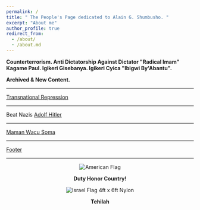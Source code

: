 ```yaml
---
permalink: /
title: " The People's Page dedicated to Alain G. Shumbusho. " 
excerpt: "About me"
author_profile: true
redirect_from: 
  - /about/
  - /about.md
---
```



<b> Counterterrorism. Anti Dictatorship Against Dictator "Radical Imam" Kagame Paul.  Igikeri Gisebanya. Igikeri Cyica "Ibigwi By'Abantu".  </b>


<b> Archived & New Content. </b> 


<hr style="height:2px;border-width:0;color:gray;background-color:gray">


<a href=" https://phdcsseiden.github.io/Tr/ "> Transnational Repression </a>


<hr style="height:2px;border-width:0;color:gray;background-color:gray">


Beat Nazis  <a href=" https://phdcsseiden.github.io/Hitler/ "> Adolf Hitler  </a> 


<hr style="height:2px;border-width:0;color:gray;background-color:gray">


<a href=" https://phdcsseiden.github.io/Wacu/ "> Maman Wacu Soma  </a> 


<hr style="height:2px;border-width:0;color:gray;background-color:gray">


<a href=" https://phdcsseiden.github.io/Footer/ "> Footer </a> 


<hr style="height:2px;border-width:0;color:gray;background-color:gray">


<div class="mo-copyright">
            <div class="container" style="text-align:center;">
                <p>
                  

<img src="https://il.usembassy.gov/wp-content/themes/cms3/dist/images/us-flag-logo-footer.png" alt="American Flag" title="American Flag">

<b> Duty Honor Country! </b>

<img src="https://cdn11.bigcommerce.com/s-e2nupsxogj/images/stencil/50x50/products/6583/40512/izgubbg8gncm7xv67a1g__67596.1697212710.jpg?c=1" alt="Israel Flag 4ft x 6ft Nylon" title="Israel Flag 4ft x 6ft Nylon" sizes="50px">


<b> Tehilah  </b>






